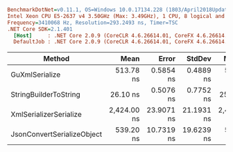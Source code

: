 ``` ini

BenchmarkDotNet=v0.11.1, OS=Windows 10.0.17134.228 (1803/April2018Update/Redstone4)
Intel Xeon CPU E5-2637 v4 3.50GHz (Max: 3.49GHz), 1 CPU, 8 logical and 4 physical cores
Frequency=3410068 Hz, Resolution=293.2493 ns, Timer=TSC
.NET Core SDK=2.1.401
  [Host]     : .NET Core 2.0.9 (CoreCLR 4.6.26614.01, CoreFX 4.6.26614.01), 64bit RyuJIT
  DefaultJob : .NET Core 2.0.9 (CoreCLR 4.6.26614.01, CoreFX 4.6.26614.01), 64bit RyuJIT


```
|                     Method |        Mean |      Error |     StdDev |      Median | Scaled | ScaledSD |  Gen 0 |  Gen 1 | Allocated |
|--------------------------- |------------:|-----------:|-----------:|------------:|-------:|---------:|-------:|-------:|----------:|
|             GuXmlSerialize |   513.78 ns |  0.5854 ns |  0.4889 ns |   513.70 ns |   1.00 |     0.00 | 0.0401 |      - |     256 B |
|      StringBuilderToString |    26.10 ns |  0.5076 ns |  0.7752 ns |    25.62 ns |   0.05 |     0.00 | 0.0305 |      - |     192 B |
|     XmlSerializerSerialize | 2,424.00 ns | 23.9071 ns | 21.1931 ns | 2,421.31 ns |   4.72 |     0.04 | 0.6218 | 0.0038 |    3936 B |
| JsonConvertSerializeObject |   539.20 ns | 10.7319 ns | 19.6239 ns |   540.97 ns |   1.05 |     0.04 | 0.2012 |      - |    1272 B |
